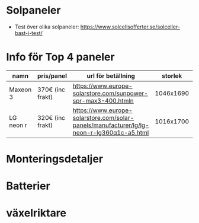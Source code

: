 # Solpaneler
* Test över olika solpaneler: https://www.solcellsofferter.se/solceller-bast-i-test/

# Info för Top 4 paneler
| namn | pris/panel | url för betällning | storlek | effekt |
|---|---|---|---|---|
| Maxeon 3 | 370€ (inc frakt) |  [https://www.europe-solarstore.com/sunpower-spr-max3-400.htmln ](https://www.solar.se/se-webshop/heating--climate/photovoltaic-panels--inverters/photovoltaics-module/1200456525/)| 1046x1690 | 400Wp |
| LG neon r | 320€ (inc frakt) | https://www.europe-solarstore.com/solar-panels/manufacturer/lg/lg-neon-r-lg360q1c-a5.html | 1016x1700 | 365Wp |

# Monteringsdetaljer

# Batterier

# växelriktare
